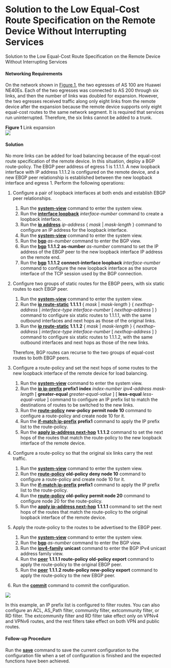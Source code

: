 Solution to the Low Equal-Cost Route Specification on the Remote Device Without Interrupting Services
=====================================================================================================

Solution to the Low Equal-Cost Route Specification on the Remote Device Without Interrupting Services

#### Networking Requirements

On the network shown in [Figure 1](#EN-US_CONCEPT_0172365040__fig_load-balance_feature_05601), the two egresses of AS 100 are Huawei NE40Es. Each of the two egresses was connected to AS 200 through six links, and then the number of links was doubled for expansion. However, the two egresses received traffic along only eight links from the remote device after the expansion because the remote device supports only eight equal-cost routes to the same network segment. It is required that services run uninterrupted. Therefore, the six links cannot be added to a trunk.

**Figure 1** Link expansion  
![](images/fig_load-balance_feature_05601.png)

#### Solution

No more links can be added for load balancing because of the equal-cost route specification of the remote device. In this situation, deploy a BGP route-policy. The EBGP peer address of egress 1 is 1.1.1.1. A new loopback interface with IP address 1.1.1.2 is configured on the remote device, and a new EBGP peer relationship is established between the new loopback interface and egress 1. Perform the following operations:

1. Configure a pair of loopback interfaces at both ends and establish EBGP peer relationships.
   1. Run the [**system-view**](cmdqueryname=system-view) command to enter the system view.
   2. Run the [**interface loopback**](cmdqueryname=interface+loopback) *interface-number* command to create a loopback interface.
   3. Run the [**ip address**](cmdqueryname=ip+address) *ip-address* { *mask* | *mask-length* } command to configure an IP address for the loopback interface.
   4. Run the [**system-view**](cmdqueryname=system-view) command to enter the system view.
   5. Run the [**bgp**](cmdqueryname=bgp) *as-number* command to enter the BGP view.
   6. Run the [**bgp**](cmdqueryname=bgp) **1.1.1.2** **as-number** *as-number* command to set the IP address of the EBGP peer to the new loopback interface IP address on the remote end.
   7. Run the [**bgp**](cmdqueryname=bgp) **1.1.1.2** **connect-interface loopback** *interface-number* command to configure the new loopback interface as the source interface of the TCP session used by the BGP connection.
2. Configure two groups of static routes for the EBGP peers, with six static routes to each EBGP peer.
   1. Run the [**system-view**](cmdqueryname=system-view) command to enter the system view.
   2. Run the [**ip route-static**](cmdqueryname=ip+route-static) **1.1.1.1** { *mask* | *mask-length* } { *nexthop-address* | *interface-type interface-number* [ *nexthop-address* ] } command to configure six static routes to 1.1.1.1, with the same outbound interfaces and next hops as those of the original links.
   3. Run the [**ip route-static**](cmdqueryname=ip+route-static) **1.1.1.2** { *mask* | *mask-length* } { *nexthop-address* | *interface-type interface-number* [ *nexthop-address* ] } command to configure six static routes to 1.1.1.2, with the same outbound interfaces and next hops as those of the new links.
   
   Therefore, BGP routes can recurse to the two groups of equal-cost routes to both EBGP peers.
3. Configure a route-policy and set the next hops of some routes to the new loopback interface of the remote device for load balancing.
   1. Run the [**system-view**](cmdqueryname=system-view) command to enter the system view.
   2. Run the [**ip ip-prefix**](cmdqueryname=ip+ip-prefix) **prefix1** **index** *index-number* *ipv4-address* *mask-length* [ **greater-equal** *greater-equal-value* ] [ **less-equal** *less-equal-value* ] command to configure an IP prefix list to match the destinations of routes to be switched to the new links.
   3. Run the [**route-policy**](cmdqueryname=route-policy) **new-policy** **permit node 10** command to configure a route-policy and create node 10 for it.
   4. Run the [**if-match ip-prefix**](cmdqueryname=if-match+ip-prefix) **prefix1** command to apply the IP prefix list to the route-policy.
   5. Run the [**apply ip-address next-hop**](cmdqueryname=apply+ip-address+next-hop) **1.1.1.2** command to set the next hops of the routes that match the route-policy to the new loopback interface of the remote device.
4. Configure a route-policy so that the original six links carry the rest traffic.
   1. Run the [**system-view**](cmdqueryname=system-view) command to enter the system view.
   2. Run the [**route-policy**](cmdqueryname=route-policy) **old-policy** **deny node 10** command to configure a route-policy and create node 10 for it.
   3. Run the [**if-match ip-prefix**](cmdqueryname=if-match+ip-prefix) **prefix1** command to apply the IP prefix list to the route-policy.
   4. Run the [**route-policy**](cmdqueryname=route-policy) **old-policy** **permit node 20** command to configure node 20 for the route-policy.
   5. Run the [**apply ip-address next-hop**](cmdqueryname=apply+ip-address+next-hop) **1.1.1.1** command to set the next hops of the routes that match the route-policy to the original loopback interface of the remote device.
5. Apply the route-policy to the routes to be advertised to the EBGP peer.
   1. Run the [**system-view**](cmdqueryname=system-view) command to enter the system view.
   2. Run the [**bgp**](cmdqueryname=bgp) *as-number* command to enter the BGP view.
   3. Run the [**ipv4-family**](cmdqueryname=ipv4-family) **unicast** command to enter the BGP IPv4 unicast address family view.
   4. Run the [**peer**](cmdqueryname=peer) **1.1.1.1 route-policy old-policy export** command to apply the route-policy to the original EBGP peer.
   5. Run the [**peer**](cmdqueryname=peer) **1.1.1.2 route-policy new-policy export** command to apply the route-policy to the new EBGP peer.
6. Run the [**commit**](cmdqueryname=commit) command to commit the configuration.

![](../../../../public_sys-resources/note_3.0-en-us.png) 

In this example, an IP prefix list is configured to filter routes. You can also configure an ACL, AS\_Path filter, community filter, extcommunity filter, or RD filter. The extcommunity filter and RD filter take effect only on VPNv4 and VPNv6 routes, and the rest filters take effect on both VPN and public routes.



#### Follow-up Procedure

Run the [**save**](cmdqueryname=save) command to save the current configuration to the configuration file when a set of configuration is finished and the expected functions have been achieved.